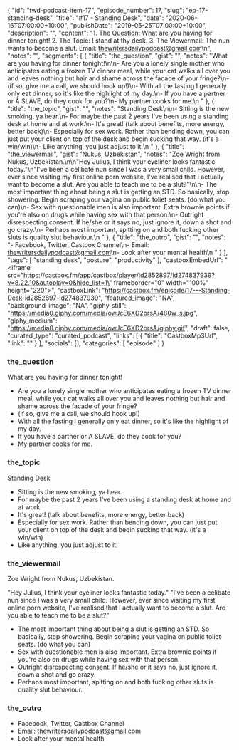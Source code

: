 {
	"id": "twd-podcast-item-17",
	"episode_number": 17,
	"slug": "ep-17-standing-desk",
	"title": "#17 - Standing Desk",
	"date": "2020-06-16T07:00:00+10:00",
	"publishDate": "2019-05-25T07:00:00+10:00",
	"description": "",
	"content": "1. The Question: What are you having for dinner tonight! 2. The Topic: I stand at thy desk. 3. The Viewermail: The nun wants to become a slut. Email: thewritersdailypodcast@gmail.com\n",
	"notes": "",
	"segments": [
		{
			"title": "the_question",
			"gist": "",
			"notes": "What are you having for dinner tonight!\n\n- Are you a lonely single mother who anticipates eating a frozen TV dinner meal, while your cat walks all over you and leaves nothing but hair and shame across the facade of your fringe?\n- (if so, give me a call, we should hook up!)\n- With all the fasting I generally only eat dinner, so it's like the highlight of my day.\n- If you have a partner or A SLAVE, do they cook for you?\n- My partner cooks for me.\n      "
		},
		{
			"title": "the_topic",
			"gist": "",
			"notes": "Standing Desk\n\n- Sitting is the new smoking, ya hear.\n- For maybe the past 2 years I've been using a standing desk at home and at work.\n- It's great! (talk about benefits, more energy, better back)\n- Especially for sex work. Rather than bending down, you can just put your client on top of the desk and begin sucking that way. (it's a win/win)\n- Like anything, you just adjust to it.\n      "
		},
		{
			"title": "the_viewermail",
			"gist": "Nukus, Uzbekistan",
			"notes": "Zoe Wright from Nukus, Uzbekistan.\n\n\"Hey Julius, I think your eyeliner looks fantastic today.\"\n\"I've been a celibate nun since I was a very small child. However, ever since visiting my first online porn website, I've realised that I actually want to become a slut. Are you able to teach me to be a slut?\"\n\n- The most important thing about being a slut is getting an STD. So basically, stop showering. Begin scraping your vagina on public toliet seats. (do what you can)\n- Sex with questionable men is also important. Extra brownie points if you're also on drugs while having sex with that person.\n- Outright disrespecting consent. If he/she or it says no, just ignore it, down a shot and go crazy.\n- Perhaps most important, spitting on and both fucking other sluts is quality slut behaviour.\n      "
		},
		{
			"title": "the_outro",
			"gist": "",
			"notes": "- Facebook, Twitter, Castbox Channel\n- Email: thewritersdailypodcast@gmail.com\n- Look after your mental health\n      "
		}
	],
	"tags": [
		"standing desk",
		"posture",
		"productivity"
	],
	"castboxEmbedUrl": "<iframe src=\"https://castbox.fm/app/castbox/player/id2852897/id274837939?v=8.22.10&autoplay=0&hide_list=1\" frameborder=\"0\" width=\"100%\" height=\"220\"></iframe>",
	"castboxLink": "https://castbox.fm/episode/17---Standing-Desk-id2852897-id274837939",
	"featured_image": "NA",
	"background_image": "NA",
	"giphy_still": "https://media0.giphy.com/media/owJcE6XD2brsA/480w_s.jpg",
	"giphy_medium": "https://media0.giphy.com/media/owJcE6XD2brsA/giphy.gif",
	"draft": false,
	"curated_type": "curated_podcast",
	"links": [
		{
			"title": "CastboxMp3Url",
			"link": ""
		}
	],
	"socials": [],
	"categories": [
		"episode"
	]
}

### the_question

What are you having for dinner tonight!

- Are you a lonely single mother who anticipates eating a frozen TV dinner meal, while your cat walks all over you and leaves nothing but hair and shame across the facade of your fringe?
- (if so, give me a call, we should hook up!)
- With all the fasting I generally only eat dinner, so it's like the highlight of my day.
- If you have a partner or A SLAVE, do they cook for you?
- My partner cooks for me.
      
### the_topic

Standing Desk

- Sitting is the new smoking, ya hear.
- For maybe the past 2 years I've been using a standing desk at home and at work.
- It's great! (talk about benefits, more energy, better back)
- Especially for sex work. Rather than bending down, you can just put your client on top of the desk and begin sucking that way. (it's a win/win)
- Like anything, you just adjust to it.
      
### the_viewermail

Zoe Wright from Nukus, Uzbekistan.

"Hey Julius, I think your eyeliner looks fantastic today."
"I've been a celibate nun since I was a very small child. However, ever since visiting my first online porn website, I've realised that I actually want to become a slut. Are you able to teach me to be a slut?"

- The most important thing about being a slut is getting an STD. So basically, stop showering. Begin scraping your vagina on public toliet seats. (do what you can)
- Sex with questionable men is also important. Extra brownie points if you're also on drugs while having sex with that person.
- Outright disrespecting consent. If he/she or it says no, just ignore it, down a shot and go crazy.
- Perhaps most important, spitting on and both fucking other sluts is quality slut behaviour.
      
### the_outro

- Facebook, Twitter, Castbox Channel
- Email: thewritersdailypodcast@gmail.com
- Look after your mental health
      
